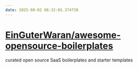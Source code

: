 ```yaml
---
date: 2025-08-02 08:32:03.374738
---
```


# [EinGuterWaran/awesome-opensource-boilerplates](https://github.com/EinGuterWaran/awesome-opensource-boilerplates)

curated open source SaaS boilerplates and starter templates